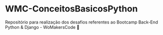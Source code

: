 # WMC-ConceitosBasicosPython
 Repositório para realização dos desafios referentes ao Bootcamp Back-End Python &amp; Django - WoMakersCode 🦋 
